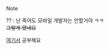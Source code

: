 > [!NOTE]
> ?? : 난 죽어도 모바일 개발자는 안할거야 ㅋㅋ<br>
> ~~그렇게 됐네요~~

<a href="https://velog.io/@de-quei/posts" type="_blank">여기서</a> 공부해요
